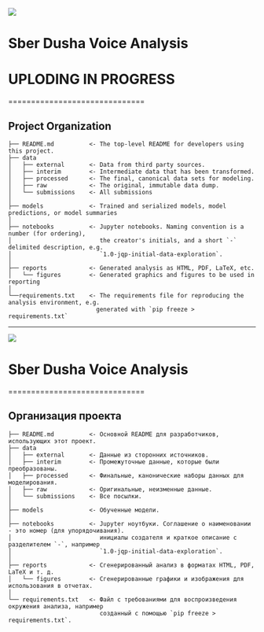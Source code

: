 <a id='ENG'></a>
<a href="#RUS"><img src='https://img.shields.io/badge/ENG -Go to RUS description-blue'></a>

# Sber Dusha Voice Analysis

# UPLODING IN PROGRESS

==============================

## Project Organization

    ├── README.md          <- The top-level README for developers using this project.
    ├── data
    │   ├── external       <- Data from third party sources.
    │   ├── interim        <- Intermediate data that has been transformed.
    │   ├── processed      <- The final, canonical data sets for modeling.
    │   ├── raw            <- The original, immutable data dump.
    │   └── submissions    <- All submissions
    │
    ├── models             <- Trained and serialized models, model predictions, or model summaries
    │
    ├── notebooks          <- Jupyter notebooks. Naming convention is a number (for ordering),
    │                         the creator's initials, and a short `-` delimited description, e.g.
    │                         `1.0-jqp-initial-data-exploration`.
    │
    ├── reports            <- Generated analysis as HTML, PDF, LaTeX, etc.
    │   └── figures        <- Generated graphics and figures to be used in reporting
    │
    └──requirements.txt    <- The requirements file for reproducing the analysis environment, e.g.
                             generated with `pip freeze > requirements.txt`

---

<a id='RUS'></a>
<a href="#ENG"><img src='https://img.shields.io/badge/RUS -Go to ENG description-blue'></a>

# Sber Dusha Voice Analysis

==============================

## Организация проекта

    ├── README.md          <- Основной README для разработчиков, использующих этот проект.
    ├── data
    │   ├── external       <- Данные из сторонних источников.
    │   ├── interim        <- Промежуточные данные, которые были преобразованы.
    │   ├── processed      <- Финальные, канонические наборы данных для моделирования.
    │   ├── raw            <- Оригинальные, неизменные данные.
    │   └── submissions    <- Все посылки.
    │
    ├── models             <- Обученные модели.
    │
    ├── notebooks          <- Jupyter ноутбуки. Соглашение о наименовании - это номер (для упорядочивания).
    │                         инициалы создателя и краткое описание с разделителем `-`, например
    │                         `1.0-jqp-initial-data-exploration`.
    │
    ├── reports            <- Сгенерированный анализ в форматах HTML, PDF, LaTeX и т. д.
    │   └── figures        <- Сгенерированные графики и изображения для использования в отчетах.
    │
    └── requirements.txt   <- Файл с требованиями для воспроизведения окружения анализа, например
                              созданный с помощью `pip freeze > requirements.txt`.
